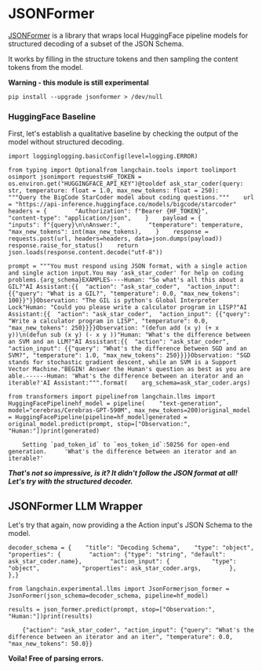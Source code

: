 JSONFormer
==========

[JSONFormer](https://github.com/1rgs/jsonformer) is a library that wraps local HuggingFace pipeline models for structured decoding of a subset of the JSON Schema.

It works by filling in the structure tokens and then sampling the content tokens from the model.

**Warning - this module is still experimental**

    pip install --upgrade jsonformer > /dev/null

### HuggingFace Baseline[](#huggingface-baseline "Direct link to HuggingFace Baseline")

First, let's establish a qualitative baseline by checking the output of the model without structured decoding.

    import logginglogging.basicConfig(level=logging.ERROR)

    from typing import Optionalfrom langchain.tools import toolimport osimport jsonimport requestsHF_TOKEN = os.environ.get("HUGGINGFACE_API_KEY")@tooldef ask_star_coder(query: str, temperature: float = 1.0, max_new_tokens: float = 250):    """Query the BigCode StarCoder model about coding questions."""    url = "https://api-inference.huggingface.co/models/bigcode/starcoder"    headers = {        "Authorization": f"Bearer {HF_TOKEN}",        "content-type": "application/json",    }    payload = {        "inputs": f"{query}\n\nAnswer:",        "temperature": temperature,        "max_new_tokens": int(max_new_tokens),    }    response = requests.post(url, headers=headers, data=json.dumps(payload))    response.raise_for_status()    return json.loads(response.content.decode("utf-8"))

    prompt = """You must respond using JSON format, with a single action and single action input.You may 'ask_star_coder' for help on coding problems.{arg_schema}EXAMPLES----Human: "So what's all this about a GIL?"AI Assistant:{{  "action": "ask_star_coder",  "action_input": {{"query": "What is a GIL?", "temperature": 0.0, "max_new_tokens": 100}}"}}Observation: "The GIL is python's Global Interpreter Lock"Human: "Could you please write a calculator program in LISP?"AI Assistant:{{  "action": "ask_star_coder",  "action_input": {{"query": "Write a calculator program in LISP", "temperature": 0.0, "max_new_tokens": 250}}}}Observation: "(defun add (x y) (+ x y))\n(defun sub (x y) (- x y ))"Human: "What's the difference between an SVM and an LLM?"AI Assistant:{{  "action": "ask_star_coder",  "action_input": {{"query": "What's the difference between SGD and an SVM?", "temperature": 1.0, "max_new_tokens": 250}}}}Observation: "SGD stands for stochastic gradient descent, while an SVM is a Support Vector Machine."BEGIN! Answer the Human's question as best as you are able.------Human: 'What's the difference between an iterator and an iterable?'AI Assistant:""".format(    arg_schema=ask_star_coder.args)

    from transformers import pipelinefrom langchain.llms import HuggingFacePipelinehf_model = pipeline(    "text-generation", model="cerebras/Cerebras-GPT-590M", max_new_tokens=200)original_model = HuggingFacePipeline(pipeline=hf_model)generated = original_model.predict(prompt, stop=["Observation:", "Human:"])print(generated)

        Setting `pad_token_id` to `eos_token_id`:50256 for open-end generation.     'What's the difference between an iterator and an iterable?'    

**_That's not so impressive, is it? It didn't follow the JSON format at all! Let's try with the structured decoder._**

JSONFormer LLM Wrapper[](#jsonformer-llm-wrapper "Direct link to JSONFormer LLM Wrapper")
------------------------------------------------------------------------------------------

Let's try that again, now providing a the Action input's JSON Schema to the model.

    decoder_schema = {    "title": "Decoding Schema",    "type": "object",    "properties": {        "action": {"type": "string", "default": ask_star_coder.name},        "action_input": {            "type": "object",            "properties": ask_star_coder.args,        },    },}

    from langchain.experimental.llms import JsonFormerjson_former = JsonFormer(json_schema=decoder_schema, pipeline=hf_model)

    results = json_former.predict(prompt, stop=["Observation:", "Human:"])print(results)

        {"action": "ask_star_coder", "action_input": {"query": "What's the difference between an iterator and an iter", "temperature": 0.0, "max_new_tokens": 50.0}}

**Voila! Free of parsing errors.**